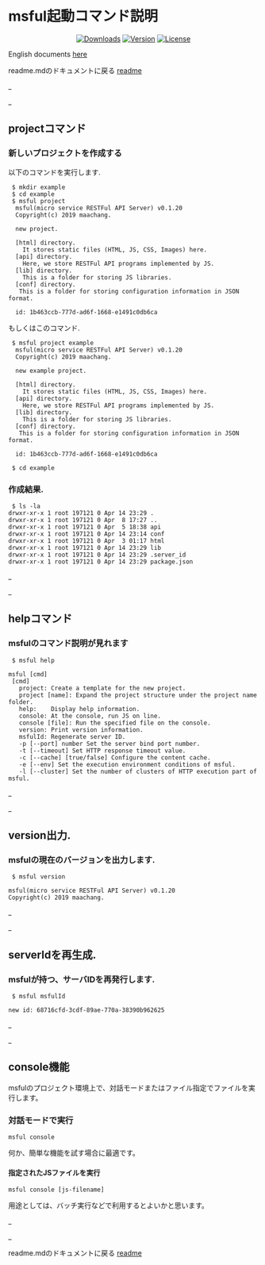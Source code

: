 # msful起動コマンド説明

<p align="center">
  <a href="https://www.npmjs.com/package/msful"><img src="https://img.shields.io/npm/dt/msful.svg" alt="Downloads"></a>
  <a href="https://www.npmjs.com/package/msful"><img src="https://img.shields.io/npm/v/msful.svg" alt="Version"></a>
  <a href="https://www.npmjs.com/package/msful"><img src="https://img.shields.io/npm/l/msful.svg" alt="License"></a>
</p>

English documents [here](https://github.com/maachang/msful/blob/master/docs/ENG/command.md)

readme.mdのドキュメントに戻る [readme](https://github.com/maachang/msful/blob/master/README_JP.md)

_

_
## projectコマンド

### 新しいプロジェクトを作成する

以下のコマンドを実行します.

```
 $ mkdir example
 $ cd example
 $ msful project
  msful(micro service RESTFul API Server) v0.1.20
  Copyright(c) 2019 maachang.

  new project.

  [html] directory.
    It stores static files (HTML, JS, CSS, Images) here.
  [api] directory.
    Here, we store RESTFul API programs implemented by JS.
  [lib] directory.
    This is a folder for storing JS libraries.
  [conf] directory.
   This is a folder for storing configuration information in JSON format.

  id: 1b463ccb-777d-ad6f-1668-e1491c0db6ca
```

もしくはこのコマンド.

```
 $ msful project example
  msful(micro service RESTFul API Server) v0.1.20
  Copyright(c) 2019 maachang.

  new example project.

  [html] directory.
    It stores static files (HTML, JS, CSS, Images) here.
  [api] directory.
    Here, we store RESTFul API programs implemented by JS.
  [lib] directory.
    This is a folder for storing JS libraries.
  [conf] directory.
   This is a folder for storing configuration information in JSON format.

  id: 1b463ccb-777d-ad6f-1668-e1491c0db6ca
  
 $ cd example
```

### 作成結果.

```
 $ ls -la
drwxr-xr-x 1 root 197121 0 Apr 14 23:29 .
drwxr-xr-x 1 root 197121 0 Apr  8 17:27 ..
drwxr-xr-x 1 root 197121 0 Apr  5 18:38 api
drwxr-xr-x 1 root 197121 0 Apr 14 23:14 conf
drwxr-xr-x 1 root 197121 0 Apr  3 01:17 html
drwxr-xr-x 1 root 197121 0 Apr 14 23:29 lib
drwxr-xr-x 1 root 197121 0 Apr 14 23:29 .server_id
drwxr-xr-x 1 root 197121 0 Apr 14 23:29 package.json
```

_

_

## helpコマンド

### msfulのコマンド説明が見れます

```
 $ msful help
```

```
msful [cmd]
 [cmd]
   project: Create a template for the new project.
   project [name]: Expand the project structure under the project name folder.
   help:    Display help information.
   console: At the console, run JS on line.
   console [file]: Run the specified file on the console.
   version: Print version information.
   msfulId: Regenerate server ID.
   -p [--port] number Set the server bind port number.
   -t [--timeout] Set HTTP response timeout value.
   -c [--cache] [true/false] Configure the content cache.
   -e [--env] Set the execution environment conditions of msful.
   -l [--cluster] Set the number of clusters of HTTP execution part of msful.
```

_

_

## version出力.

### msfulの現在のバージョンを出力します.

```
 $ msful version
```

```
msful(micro service RESTFul API Server) v0.1.20
Copyright(c) 2019 maachang.
```

_

_

## serverIdを再生成.

### msfulが持つ、サーバIDを再発行します.

```
 $ msful msfulId
```

```
new id: 68716cfd-3cdf-89ae-770a-38390b962625
```

_

_

## console機能

msfulのプロジェクト環境上で、対話モードまたはファイル指定でファイルを実行します。

### 対話モードで実行

```
msful console
```

何か、簡単な機能を試す場合に最適です。


#### 指定されたJSファイルを実行

```
msful console [js-filename]
```

用途としては、バッチ実行などで利用するとよいかと思います。

_

_

readme.mdのドキュメントに戻る [readme](https://github.com/maachang/msful/blob/master/README_JP.md)